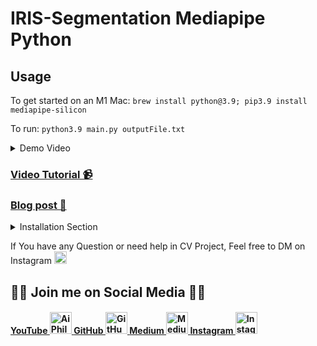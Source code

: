 # IRIS-Segmentation Mediapipe Python
## Usage

To get started on an M1 Mac: `brew install python@3.9; pip3.9 install mediapipe-silicon`

To run: 
`python3.9 main.py outputFile.txt`

<details>
<summary>Demo Video</summary>
<br>

https://user-images.githubusercontent.com/66181793/150673670-7b12506f-67d6-4540-96f7-ea6233c01bd6.mp4

</br>
</details>

### [Video Tutorial 📹](https://youtu.be/DNKAvDeqH_Y)

### [Blog post 📄](https://medium.com/mlearning-ai/iris-segmentation-mediapipe-python-a4deb711aae3)

<details>
<summary>Installation Section</summary>
<br>


### Windows ※

```bash
pip install --upgrade mediapipe 
```

### Linux🐧 or Mac🍎

```bash
pip3 install --upgrade mediapipe 
```
</br>
</details>

If You have any Question or need help in CV Project, Feel free to DM on Instagram  <a href="https://www.instagram.com/aiphile17/">  <img alt="Instagram" src="https://user-images.githubusercontent.com/66181793/131223931-32d84c10-88b4-4cd6-8eb8-89f06c3b5b51.png"  width="20"> </a>

## 💚🖤 Join me on Social Media 🖤💚

<h4><a href="https://www.youtube.com/c/aiphile"> YouTube  <img alt="AiPhile Youtube" src="https://user-images.githubusercontent.com/66181793/131223988-882d53a0-4882-468f-9bd7-46b46466baae.png"  width="35"> </a>
 <a href="https://github.com/Asadullah-Dal17">  GitHub   <img alt="GitHub" src="https://user-images.githubusercontent.com/66181793/131223930-9fd2bfc7-9c43-465d-a057-55f3292f3b2b.png"  width="35"> </a>
  <a href="https://medium.com/@asadullah92c">  Medium   <img alt="Medium" src="https://user-images.githubusercontent.com/66181793/146642235-bde4be12-603d-4eed-bd44-5b28829e17b3.png"  width="35"> </a>
  <a href="https://www.instagram.com/aiphile17/">   Instagram <img alt="Instagram" src="https://user-images.githubusercontent.com/66181793/131223931-32d84c10-88b4-4cd6-8eb8-89f06c3b5b51.png"  width="35"> </a> </h4>
